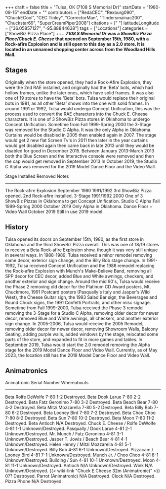 +++
draft = false
title = "Tulsa, OK (7108 S Memorial Dr)"
startDate = "1980-09-15"
endDate = ""
contributors = ["RedaCEC", "Rexburg090", "ChuckECool", "CEC Tinley", "CorrectorMan", "Tindersmainac200", "Chuckstar69", "SuperCreamPiper2008"]
citations = [" "]
latitudeLongitude = ["36.05857127", "-95.88844638"]
tags = ["Locations"]
categories = ["ShowBiz Pizza Place"]
+++
***7108 S Memorial Dr* was a *ShowBiz Pizza Place/Chuck E. Cheese* that opened on September 15th, 1980, with a Rock-afire Explosion and is still open to this day as a 2.0 store.
It is located in an unnamed shopping center across from the Woodland Hills Mall.**

## Stages

Originally when the store opened, they had a Rock-Afire Explosion, they were the 2nd RAE installed, and originally had the 'Beta' bots, which had hollow frames, unlike the later ones, which have solid frames. It was also one of 19 stores to have the 'Beta' bots.
Tulsa would replace their original bots in 1981, as all other 'Beta' shows into the one with solid frames.
In around 1991 or 1992, Tulsa would undergo Concept Unification, this was the process used to convert the RAE characters into the Chuck E. Cheese characters. It is one of 3 ShowBiz Pizza stores in Oklahoma to undergo Concept Unification.
Sometime from Fall 1999-Spring 2000 the 3-Stage was removed for the Studio C Alpha. It was the only Alpha in Oklahoma. Curtains would be disabled in 2005 then enabled again in 2007. The stage would get 2 new flat Screen Tv's in 2011 then later in the year curtains would get disabled again then came back in late 2013 until they would be disabled for good in December 2015. Between January 2013-March 2013 both the Blue Screen and the Interactive console were removed and then the cap would get removed in September 2013
In October 2019, the Studio C Alpha was removed for the 2019 Model Dance Floor and the Video Wall.

  Stage                      Installed               Removed        Notes
  -------------------------- ----------------------- -------------- -----------------------------------------------------------------
  The Rock-afire Explosion   September 1980          1991/1992      3rd ShowBiz Pizza opened. 2nd Rock-afire installed.
  3-Stage                    1991/1992               2000           One of 3 ShowBiz Pizzas in Oklahoma to get Concept Unification.
  Studio C Alpha             Fall 1999-Spring 2000   October 2019   Only Alpha in Oklahoma.
  Dance Floor + Video Wall   October 2019            Still in use   2019 model.

## History

Tulsa opened its doors on September 15th, 1980, as the first store in Oklahoma and the third ShowBiz Pizza overall. This was one of 18/19 stores to receive a Beta Rock-afire Explosion show, though it was very still unique in several ways. In 1988-1989, Tulsa received a minor remodel removing some decor, exterior sign change, and the Billy Bob stage change. In 1991-1992, Tulsa received Concept Unification and the 1988 remodel replacing the Rock-afire Explosion with Munch's Make-Believe Band, removing all SPP decor for CEC decor, added Blue and White awnings, checkers, and another exterior and sign change. Around the mid 90's, Tulsa would receive the Phase 2 removing old decor for the Platinum CD Award posters, Mt. Chuckmore, 1991 Postcard posters (Pasqually's Italy and Jasper's Wild West), the Cheese Guitar sign, the 1993 Salad Bar sign, the Beverages and Round Chuck signs, the 1991 Confetti Portraits, and other misc signage.
Sometime from Fall 1999-2000, Tulsa received the Phase 3 remodel removing the 3-Stage for a Studio C Alpha, removing older decor for newer decor, removed Blue and White awnings, all checkers, and another exterior sign change.
In 2005-2006, Tulsa would receive the 2005 Remodel, removing older decor for newer decor, removing Showroom Walls, Balcony Seating, adding purple walls, added windows by the stage, relocated some parts of the store, and expanded to fit in more games and tables.
In September 2019, Tulsa would start the 2.0 remodel removing the Alpha stage for the 2019 Model Dance Floor and Video Wall.
Currently, as of May 2023, the location still has the 2019 Model Dance Floor and Video Wall.

## Animatronics

  Animatronic                                                Serial Number   Whereabouts
  ---------------------------------------------------------- --------------- --------------------
  Beta Rolfe DeWolfe                                         7-80 1-2        Destroyed.
  Beta Dook Larue                                            7-80 2-2        Destroyed.
  Beta Fatz Geronimo                                         7-80 3-2        Destroyed.
  Beta Beach Bear                                            7-80 4-2        Destroyed.
  Beta Mitzi Mozzarella                                      7-80 5-2        Destroyed.
  Beta Billy Bob                                             7-80 6-2        Destroyed.
  Beta Looney Bird                                           7-80 7-2        Destroyed.
  Beta Choo Choo                                             7-80 8-2        Destroyed.
  Beta Sun                                                   7-80 10-2       Destroyed.
  Beta Moon                                                  7-80 11-2       Destroyed.
  Beta Antioch                                               N/A             Destroyed.
  Chuck E. Cheese / Rolfe DeWolfe                            4-81 1-1        Unknown/Destroyed.
  Pasqually / Dook Larue                                     4-81 2-1        Unknown/Destroyed.
  Mr. Munch / Fatz Geronimo                                  4-81 3-1        Unknown/Destroyed.
  Jasper T. Jowls / Beach Bear                               4-81 4-1        Unknown/Destroyed.
  Helen Henny / Mitzi Mozzarella                             4-81 5-1        Unknown/Destroyed.
  Billy Bob                                                  4-81 6-1        Unknown/Destroyed.
  Pizzacam / Looney Bird                                     4-81 7-1        Unknown/Destroyed.
  Munch Jr. / Choo Choo                                      4-81 8-1        Unknown/Destroyed.
  Building / Sun                                             4-81 10-1       Unknown/Destroyed.
  Moon                                                       4-81 11-1       Unknown/Destroyed.
  Antioch                                                    N/A             Unknown/Destroyed.
  Wink                                                       N/A             Unknown/Destroyed.
  {{< wiki-link "Chuck E Cheese 32m (Animatronic)" >}}   0??             Destroyed.
  Parrot (Animatronic)                                       N/A             Destroyed.
  Clock                                                      N/A             Destroyed.
  Pizza Phone                                                N/A             Destroyed.

